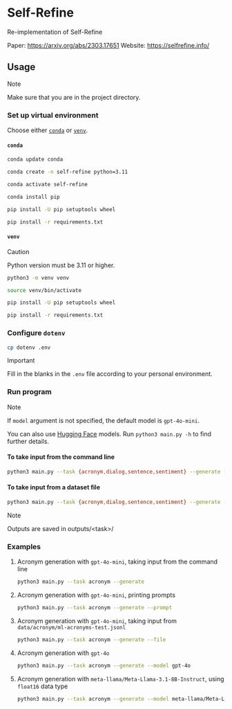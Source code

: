 # Self-Refine

Re-implementation of Self-Refine

Paper: <https://arxiv.org/abs/2303.17651>
Website: <https://selfrefine.info/>

## Usage

> [!NOTE]
> Make sure that you are in the project directory.

### Set up virtual environment

Choose either [`conda`](#conda) or [`venv`](#venv).

#### `conda`

```bash
conda update conda
```

```bash
conda create -n self-refine python=3.11
```

```bash
conda activate self-refine
```

```bash
conda install pip
```

```bash
pip install -U pip setuptools wheel
```

```bash
pip install -r requirements.txt
```

#### `venv`

> [!CAUTION]
> Python version must be 3.11 or higher.

```bash
python3 -m venv venv
```

```bash
source venv/bin/activate
```

```bash
pip install -U pip setuptools wheel
```

```bash
pip install -r requirements.txt
```

### Configure `dotenv`

```bash
cp dotenv .env
```

> [!IMPORTANT]
> Fill in the blanks in the `.env` file according to your personal environment.

### Run program

> [!NOTE]
> If `model` argument is not specified, the default model is `gpt-4o-mini`.
>
> You can also use [Hugging Face](https://huggingface.co/) models. Run `python3 main.py -h` to find further details.

#### To take input from the command line

```bash
python3 main.py --task {acronym,dialog,sentence,sentiment} --generate [--model {gpt-4o,gpt-4o-mini,meta-llama/Meta-Llama-3.1-8B-Instruct,mistralai/Mistral-Nemo-Instruct-2407,google/gemma-2-9b-it,microsoft/Phi-3-medium-128k-instruct,...}]
```

#### To take input from a dataset file

```bash
python3 main.py --task {acronym,dialog,sentence,sentiment} --generate --file [--model {gpt-4o,gpt-4o-mini,meta-llama/Meta-Llama-3.1-8B-Instruct,mistralai/Mistral-Nemo-Instruct-2407,google/gemma-2-9b-it,microsoft/Phi-3-medium-128k-instruct,...}]
```

> [!NOTE]
> Outputs are saved in outputs/\<task\>/

### Examples

1. Acronym generation with `gpt-4o-mini`, taking input from the command line

    ```bash
    python3 main.py --task acronym --generate
    ```

1. Acronym generation with `gpt-4o-mini`, printing prompts

    ```bash
    python3 main.py --task acronym --generate --prompt
    ```

1. Acronym generation with `gpt-4o-mini`, taking input from `data/acronym/ml-acronyms-test.jsonl`

    ```bash
    python3 main.py --task acronym --generate --file
    ```

1. Acronym generation with `gpt-4o`

    ```bash
    python3 main.py --task acronym --generate --model gpt-4o
    ```

1. Acronym generation with `meta-llama/Meta-Llama-3.1-8B-Instruct`, using `float16` data type

    ```bash
    python3 main.py --task acronym --generate --model meta-llama/Meta-Llama-3.1-8B-Instruct --hf_dtype float16
    ```
